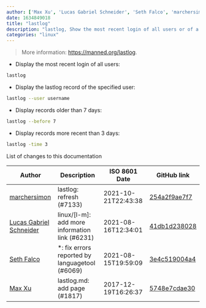 ```yaml
---
author: ['Max Xu', 'Lucas Gabriel Schneider', 'Seth Falco', 'marchersimon']
date: 1634849018
title: "lastlog"
description: "lastlog, Show the most recent login of all users or of a given user."
categories: "linux"
---
```

> More information: <https://manned.org/lastlog>.

- Display the most recent login of all users:

```bash
lastlog
```

- Display the lastlog record of the specified user:

```bash
lastlog --user username
```

- Display records older than 7 days:

```bash
lastlog --before 7
```

- Display records more recent than 3 days:

```bash
lastlog -time 3
```
List of changes to this documentation


Author | Description | ISO 8601 Date | GitHub link
------|-----|-----|-----
[marchersimon](mailto:50295997+marchersimon@users.noreply.github.com) | lastlog: refresh (#7133) | 2021-10-21T22:43:38 | [254a2f9ae7f7](https://github.com/tldr-pages/tldr/commit/254a2f9ae7f7eb67b661ff3d17f097159ac8a397)
[Lucas Gabriel Schneider](mailto:casdpa@gmail.com) | linux/[l-m]: add more information link (#6231) | 2021-08-16T12:34:01 | [41db1d238028](https://github.com/tldr-pages/tldr/commit/41db1d2380286234a89aaa2131d8e1d1c531b850)
[Seth Falco](mailto:seth@falco.fun) | *: fix errors reported by languagetool (#6069) | 2021-08-15T19:59:09 | [3e4c519004a4](https://github.com/tldr-pages/tldr/commit/3e4c519004a471c861cdc609fd7239ee3355671c)
[Max Xu](mailto:xuhuan@live.cn) | lastlog.md: add page (#1817) | 2017-12-19T16:26:37 | [5748e7cdae30](https://github.com/tldr-pages/tldr/commit/5748e7cdae301656db346418d09907c1ba9a1a49)

